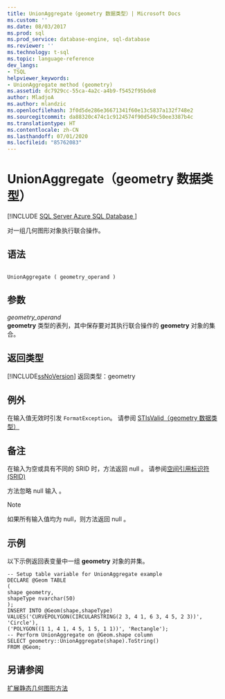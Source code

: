 ```yaml
---
title: UnionAggregate（geometry 数据类型）| Microsoft Docs
ms.custom: ''
ms.date: 08/03/2017
ms.prod: sql
ms.prod_service: database-engine, sql-database
ms.reviewer: ''
ms.technology: t-sql
ms.topic: language-reference
dev_langs:
- TSQL
helpviewer_keywords:
- UnionAggregate method (geometry)
ms.assetid: dc7929cc-55ca-4a2c-a4b9-f5452f95bde8
author: MladjoA
ms.author: mlandzic
ms.openlocfilehash: 3f0d5de286e36671341f60e13c5837a132f748e2
ms.sourcegitcommit: da88320c474c1c9124574f90d549c50ee3387b4c
ms.translationtype: HT
ms.contentlocale: zh-CN
ms.lasthandoff: 07/01/2020
ms.locfileid: "85762083"
---
```

# <a name="unionaggregate-geometry-data-type"></a>UnionAggregate（geometry 数据类型）
[!INCLUDE [SQL Server Azure SQL Database ](../../includes/applies-to-version/sql-asdb.md)]

对一组几何图形对象执行联合操作。
  
## <a name="syntax"></a>语法  
  
```  
  
UnionAggregate ( geometry_operand )  
```  
  
## <a name="arguments"></a>参数  
 *geometry_operand*  
 **geometry** 类型的表列，其中保存要对其执行联合操作的 **geometry** 对象的集合。  
  
## <a name="return-types"></a>返回类型  
 [!INCLUDE[ssNoVersion](../../includes/ssnoversion-md.md)] 返回类型：geometry   
  
## <a name="exceptions"></a>例外  
 在输入值无效时引发 `FormatException`。 请参阅 [STIsValid（geometry 数据类型）](../../t-sql/spatial-geometry/stisvalid-geometry-data-type.md)  
  
## <a name="remarks"></a>备注  
 在输入为空或具有不同的 SRID 时，方法返回 null  。 请参阅[空间引用标识符 (SRID)](../../relational-databases/spatial/spatial-reference-identifiers-srids.md)  
  
 方法忽略 null 输入  。  
  
> [!NOTE]  
>  如果所有输入值均为 null，则方法返回 null   。  
  
## <a name="examples"></a>示例  
 以下示例返回表变量中一组 **geometry** 对象的并集。  
 ```
 -- Setup table variable for UnionAggregate example 
 DECLARE @Geom TABLE 
 ( 
 shape geometry, 
 shapeType nvarchar(50) 
 ); 
 INSERT INTO @Geom(shape,shapeType) 
 VALUES('CURVEPOLYGON(CIRCULARSTRING(2 3, 4 1, 6 3, 4 5, 2 3))', 'Circle'), 
 ('POLYGON((1 1, 4 1, 4 5, 1 5, 1 1))', 'Rectangle'); 
 -- Perform UnionAggregate on @Geom.shape column 
 SELECT geometry::UnionAggregate(shape).ToString() 
 FROM @Geom;
``` 
  
## <a name="see-also"></a>另请参阅  
 [扩展静态几何图形方法](../../t-sql/spatial-geometry/extended-static-geometry-methods.md)  
  
  

